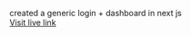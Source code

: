 created a generic login + dashboard in next js <br>
[Visit live link](https://grand-blini-173011.netlify.app)
